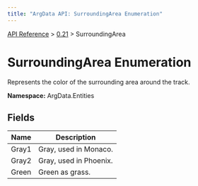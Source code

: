 ```yaml
---
title: "ArgData API: SurroundingArea Enumeration"
---
```


[API Reference](/argdata/api/) &gt; [0.21](/argdata/api/0.21/) &gt; SurroundingArea

# SurroundingArea Enumeration

Represents the color of the surrounding area around the track.

**Namespace:** ArgData.Entities

## Fields

<table class="table table-bordered table-striped ">
<thead>
  <tr>
    <th>Name</th>
    <th>Description</th>
  </tr>
</thead>
<tbody>
  <tr>
    <td>Gray1</td>
    <td>Gray, used in Monaco.</td>
  </tr>
  <tr>
    <td>Gray2</td>
    <td>Gray, used in Phoenix.</td>
  </tr>
  <tr>
    <td>Green</td>
    <td>Green as grass.</td>
  </tr>
</tbody>
</table>


